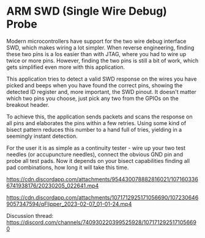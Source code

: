 # ARM SWD (Single Wire Debug) Probe

Modern microcontrollers have support for the two wire debug interface SWD, which makes wiring a lot simpler.
When reverse engineering, finding these two pins is a los easier than with JTAG, where you had to wire up twice or more pins. However, finding  the two pins is still a bit of work, which gets simplified even more with this application.

This application tries to detect a valid SWD response on the wires you have picked and beeps when you have found the correct pins, showing the detected ID register and, more important, the SWD pinout. It doesn't matter which two pins you choose, just pick any two from the GPIOs on the breakout header. 

To achieve this, the application sends packets and scans the response on all pins and elaborates the pins within a few retries. Using some kind of bisect pattern reduces this number to a hand full of tries, yielding in a seemingly instant detection. 

For the user it is as simple as a continuity tester - wire up your two test needles (or accupuncture needles), connect the obvious GND pin and probe all test pads.
Now it depends on your bisect capabilities finding all pad combinations, how long it will take this time.

https://cdn.discordapp.com/attachments/954430078882816021/1071603366741938176/20230205_022641.mp4

https://cdn.discordapp.com/attachments/1071712925171056690/1072306469057347594/qFlipper_2023-02-07_01-01-24.mp4 

Discussion thread: https://discord.com/channels/740930220399525928/1071712925171056690
